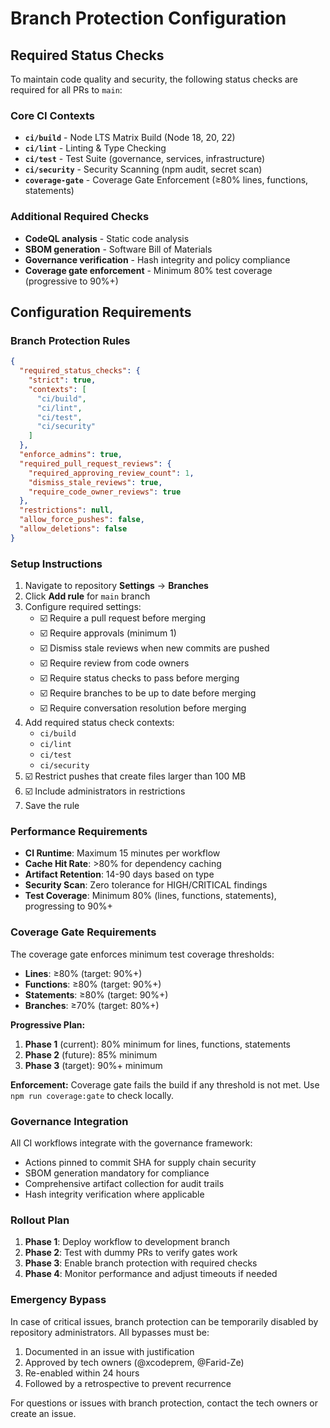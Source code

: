 # Branch Protection Configuration

## Required Status Checks

To maintain code quality and security, the following status checks are required for all PRs to `main`:

### Core CI Contexts

- **`ci/build`** - Node LTS Matrix Build (Node 18, 20, 22)
- **`ci/lint`** - Linting & Type Checking  
- **`ci/test`** - Test Suite (governance, services, infrastructure)
- **`ci/security`** - Security Scanning (npm audit, secret scan)
- **`coverage-gate`** - Coverage Gate Enforcement (≥80% lines, functions, statements)

### Additional Required Checks

- **CodeQL analysis** - Static code analysis
- **SBOM generation** - Software Bill of Materials
- **Governance verification** - Hash integrity and policy compliance
- **Coverage gate enforcement** - Minimum 80% test coverage (progressive to 90%+)

## Configuration Requirements

### Branch Protection Rules

```json
{
  "required_status_checks": {
    "strict": true,
    "contexts": [
      "ci/build",
      "ci/lint", 
      "ci/test",
      "ci/security"
    ]
  },
  "enforce_admins": true,
  "required_pull_request_reviews": {
    "required_approving_review_count": 1,
    "dismiss_stale_reviews": true,
    "require_code_owner_reviews": true
  },
  "restrictions": null,
  "allow_force_pushes": false,
  "allow_deletions": false
}
```

### Setup Instructions

1. Navigate to repository **Settings** → **Branches**
2. Click **Add rule** for `main` branch
3. Configure required settings:
   - ☑️ Require a pull request before merging
   - ☑️ Require approvals (minimum 1)
   - ☑️ Dismiss stale reviews when new commits are pushed
   - ☑️ Require review from code owners
   - ☑️ Require status checks to pass before merging
   - ☑️ Require branches to be up to date before merging
   - ☑️ Require conversation resolution before merging
4. Add required status check contexts:
   - `ci/build`
   - `ci/lint`
   - `ci/test`
   - `ci/security`
5. ☑️ Restrict pushes that create files larger than 100 MB
6. ☑️ Include administrators in restrictions
7. Save the rule

### Performance Requirements

- **CI Runtime**: Maximum 15 minutes per workflow
- **Cache Hit Rate**: >80% for dependency caching
- **Artifact Retention**: 14-90 days based on type
- **Security Scan**: Zero tolerance for HIGH/CRITICAL findings
- **Test Coverage**: Minimum 80% (lines, functions, statements), progressing to 90%+

### Coverage Gate Requirements

The coverage gate enforces minimum test coverage thresholds:

- **Lines**: ≥80% (target: 90%+)
- **Functions**: ≥80% (target: 90%+) 
- **Statements**: ≥80% (target: 90%+)
- **Branches**: ≥70% (target: 80%+)

**Progressive Plan:**
1. **Phase 1** (current): 80% minimum for lines, functions, statements
2. **Phase 2** (future): 85% minimum 
3. **Phase 3** (target): 90%+ minimum

**Enforcement:** Coverage gate fails the build if any threshold is not met. Use `npm run coverage:gate` to check locally.

### Governance Integration

All CI workflows integrate with the governance framework:

- Actions pinned to commit SHA for supply chain security
- SBOM generation mandatory for compliance
- Comprehensive artifact collection for audit trails
- Hash integrity verification where applicable

### Rollout Plan

1. **Phase 1**: Deploy workflow to development branch
2. **Phase 2**: Test with dummy PRs to verify gates work
3. **Phase 3**: Enable branch protection with required checks
4. **Phase 4**: Monitor performance and adjust timeouts if needed

### Emergency Bypass

In case of critical issues, branch protection can be temporarily disabled by repository administrators. All bypasses must be:

1. Documented in an issue with justification
2. Approved by tech owners (@xcodeprem, @Farid-Ze)
3. Re-enabled within 24 hours
4. Followed by a retrospective to prevent recurrence

For questions or issues with branch protection, contact the tech owners or create an issue.